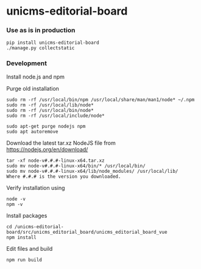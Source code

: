 # unicms-editorial-board

### Use as is in production

```
pip install unicms-editorial-board
./manage.py collectstatic
```

### Development

Install node.js and npm

Purge old installation
```
sudo rm -rf /usr/local/bin/npm /usr/local/share/man/man1/node* ~/.npm
sudo rm -rf /usr/local/lib/node*
sudo rm -rf /usr/local/bin/node*
sudo rm -rf /usr/local/include/node*

sudo apt-get purge nodejs npm
sudo apt autoremove
```

Download the latest tar.xz NodeJS file from https://nodejs.org/en/download/
```
tar -xf node-v#.#.#-linux-x64.tar.xz
sudo mv node-v#.#.#-linux-x64/bin/* /usr/local/bin/
sudo mv node-v#.#.#-linux-x64/lib/node_modules/ /usr/local/lib/
Where #.#.# is the version you downloaded.
```

Verify installation using
```
node -v
npm -v
```

Install packages
```
cd /unicms-editorial-board/src/unicms_editorial_board/unicms_editorial_board_vue
npm install
```

Edit files and build
```
npm run build
```

